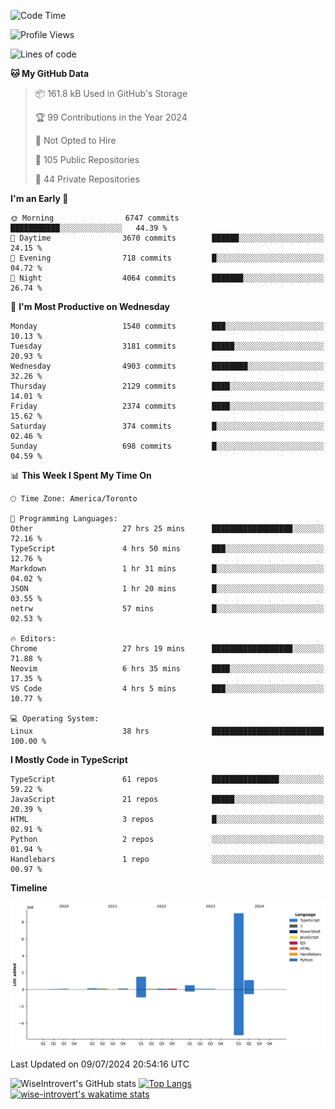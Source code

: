 <!--START_SECTION:waka-->
![Code Time](http://img.shields.io/badge/Code%20Time-1%2C869%20hrs%2049%20mins-blue)

![Profile Views](http://img.shields.io/badge/Profile%20Views-0-blue)

![Lines of code](https://img.shields.io/badge/From%20Hello%20World%20I%27ve%20Written-12.9%20million%20lines%20of%20code-blue)

**🐱 My GitHub Data** 

> 📦 161.8 kB Used in GitHub's Storage 
 > 
> 🏆 99 Contributions in the Year 2024
 > 
> 🚫 Not Opted to Hire
 > 
> 📜 105 Public Repositories 
 > 
> 🔑 44 Private Repositories 
 > 
**I'm an Early 🐤** 

```text
🌞 Morning                6747 commits        ███████████░░░░░░░░░░░░░░   44.39 % 
🌆 Daytime                3670 commits        ██████░░░░░░░░░░░░░░░░░░░   24.15 % 
🌃 Evening                718 commits         █░░░░░░░░░░░░░░░░░░░░░░░░   04.72 % 
🌙 Night                  4064 commits        ███████░░░░░░░░░░░░░░░░░░   26.74 % 
```
📅 **I'm Most Productive on Wednesday** 

```text
Monday                   1540 commits        ███░░░░░░░░░░░░░░░░░░░░░░   10.13 % 
Tuesday                  3181 commits        █████░░░░░░░░░░░░░░░░░░░░   20.93 % 
Wednesday                4903 commits        ████████░░░░░░░░░░░░░░░░░   32.26 % 
Thursday                 2129 commits        ████░░░░░░░░░░░░░░░░░░░░░   14.01 % 
Friday                   2374 commits        ████░░░░░░░░░░░░░░░░░░░░░   15.62 % 
Saturday                 374 commits         █░░░░░░░░░░░░░░░░░░░░░░░░   02.46 % 
Sunday                   698 commits         █░░░░░░░░░░░░░░░░░░░░░░░░   04.59 % 
```


📊 **This Week I Spent My Time On** 

```text
🕑︎ Time Zone: America/Toronto

💬 Programming Languages: 
Other                    27 hrs 25 mins      ██████████████████░░░░░░░   72.16 % 
TypeScript               4 hrs 50 mins       ███░░░░░░░░░░░░░░░░░░░░░░   12.76 % 
Markdown                 1 hr 31 mins        █░░░░░░░░░░░░░░░░░░░░░░░░   04.02 % 
JSON                     1 hr 20 mins        █░░░░░░░░░░░░░░░░░░░░░░░░   03.55 % 
netrw                    57 mins             █░░░░░░░░░░░░░░░░░░░░░░░░   02.53 % 

🔥 Editors: 
Chrome                   27 hrs 19 mins      ██████████████████░░░░░░░   71.88 % 
Neovim                   6 hrs 35 mins       ████░░░░░░░░░░░░░░░░░░░░░   17.35 % 
VS Code                  4 hrs 5 mins        ███░░░░░░░░░░░░░░░░░░░░░░   10.77 % 

💻 Operating System: 
Linux                    38 hrs              █████████████████████████   100.00 % 
```

**I Mostly Code in TypeScript** 

```text
TypeScript               61 repos            ███████████████░░░░░░░░░░   59.22 % 
JavaScript               21 repos            █████░░░░░░░░░░░░░░░░░░░░   20.39 % 
HTML                     3 repos             █░░░░░░░░░░░░░░░░░░░░░░░░   02.91 % 
Python                   2 repos             ░░░░░░░░░░░░░░░░░░░░░░░░░   01.94 % 
Handlebars               1 repo              ░░░░░░░░░░░░░░░░░░░░░░░░░   00.97 % 
```



**Timeline**

![Lines of Code chart](https://raw.githubusercontent.com/wise-introvert/wise-introvert/master/assets/bar_graph.png)


 Last Updated on 09/07/2024 20:54:16 UTC
<!--END_SECTION:waka-->

![WiseIntrovert's GitHub stats](https://github-readme-stats.vercel.app/api?username=wise-introvert&count_private=true&show_icons=true)
[![Top Langs](https://github-readme-stats.vercel.app/api/top-langs/?username=wise-introvert&langs_count=10)](https://github.com/anuraghazra/github-readme-stats)
[![wise-introvert's wakatime stats](https://github-readme-stats.vercel.app/api/wakatime?username=wiseintrovert)](https://github.com/anuraghazra/github-readme-stats)
